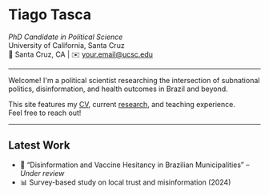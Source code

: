 # Tiago Tasca  
_PhD Candidate in Political Science_  
University of California, Santa Cruz  
📍 Santa Cruz, CA | ✉️ your.email@ucsc.edu

---

Welcome! I'm a political scientist researching the intersection of subnational politics, disinformation, and health outcomes in Brazil and beyond.

This site features my [CV](cv.md), current [research](research.md), and teaching experience.  
Feel free to reach out!

---

## Latest Work

- 📝 “Disinformation and Vaccine Hesitancy in Brazilian Municipalities” – *Under review*
- 📊 Survey-based study on local trust and misinformation (2024)


